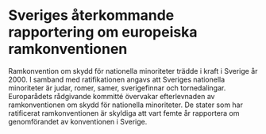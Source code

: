 # Sveriges återkommande rapportering om europeiska ramkonventionen

Ramkonvention om skydd för nationella minoriteter trädde i kraft i Sverige år 2000. I samband med ratifikationen angavs att Sveriges nationella minoriteter är judar, romer, samer, sverigefinnar och tornedalingar.
Europarådets rådgivande kommitté övervakar efterlevnaden av ramkonventionen om skydd för nationella minoriteter. De stater som har ratificerat ramkonventionen är skyldiga att vart femte år rapportera om genomförandet av konventionen i Sverige.
